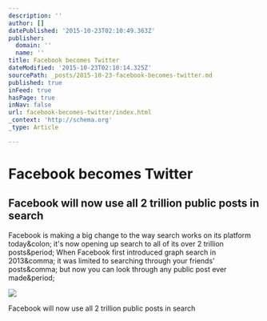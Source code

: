 ```yaml
---
description: ''
author: []
datePublished: '2015-10-23T02:10:49.363Z'
publisher:
  domain: ''
  name: ''
title: Facebook becomes Twitter
dateModified: '2015-10-23T02:10:14.325Z'
sourcePath: _posts/2015-10-23-facebook-becomes-twitter.md
published: true
inFeed: true
hasPage: true
inNav: false
url: facebook-becomes-twitter/index.html
_context: 'http://schema.org'
_type: Article

---
```

# Facebook becomes Twitter

<article style=""><h1>Facebook will now use all 2 trillion public posts in search</h1><p>Facebook is making a big change to the way search works on its platform today&amp;colon; it's now opening up search to all of its over 2 trillion posts&amp;period; When Facebook first introduced graph search in 2013&amp;comma; it was limited to searching through your friends' posts&amp;comma; but now you can look through any public post ever made&amp;period;</p><img src="http://cdn1.tnwcdn.com/wp-content/blogs.dir/1/files/2015/10/Facebook-Search.jpg" /></article>

Facebook will now use all 2 trillion public posts in search